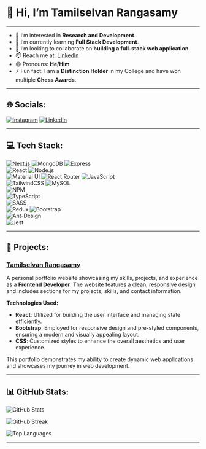 # 👋 Hi, I’m **Tamilselvan Rangasamy**
---
- 👀 I’m interested in **Research and Development**.
- 🌱 I’m currently learning **Full Stack Development**.
- 💞️ I’m looking to collaborate on **building a full-stack web application**.
- 📫 Reach me at: [LinkedIn](https://www.linkedin.com/in/tamilselvanrangasamy)
- 😄 Pronouns: **He/Him**
- ⚡ Fun fact: I am a **Distinction Holder** in my College and have won multiple **Chess Awards**.

---

## 🌐 Socials:
[![Instagram](https://img.shields.io/badge/instagram-%23E1306C.svg?style=for-the-badge&logo=instagram&logoColor=white)](https://www.instagram.com/this_is_tsr/)
[![LinkedIn](https://img.shields.io/badge/linkedin-%230A66C2.svg?style=for-the-badge&logo=linkedin&logoColor=white)](https://www.linkedin.com/in/tamilselvanrangasamy)

---

## 💻 **Tech Stack:**
![Next.js](https://img.shields.io/badge/Next.js-%23000000?style=for-the-badge&logo=nextdotjs&logoColor=white)
![MongoDB](https://img.shields.io/badge/mongodb-%2347A248.svg?style=for-the-badge&logo=mongodb&logoColor=white) 
![Express](https://img.shields.io/badge/express-%23404d59.svg?style=for-the-badge&logo=express&logoColor=white)  
![React](https://img.shields.io/badge/react-%2320232a.svg?style=for-the-badge&logo=react&logoColor=%2361DAFB) 
![Node.js](https://img.shields.io/badge/node.js-%234f8b3d.svg?style=for-the-badge&logo=node.js&logoColor=white)  
![Material UI](https://img.shields.io/badge/material%20ui-%230081CB.svg?style=for-the-badge&logo=mui&logoColor=white) 
![React Router](https://img.shields.io/badge/React_Router-CA4245?style=for-the-badge&logo=react-router&logoColor=white) 
![JavaScript](https://img.shields.io/badge/javascript-%23323330.svg?style=for-the-badge&logo=javascript&logoColor=%23F7DF1E)  
![TailwindCSS](https://img.shields.io/badge/tailwindcss-%2338B2AC.svg?style=for-the-badge&logo=tailwind-css&logoColor=white) 
![MySQL](https://img.shields.io/badge/mysql-%2300f.svg?style=for-the-badge&logo=mysql&logoColor=white)  
![NPM](https://img.shields.io/badge/NPM-%23000000.svg?style=for-the-badge&logo=npm&logoColor=white)  
![TypeScript](https://img.shields.io/badge/typescript-%23007ACC.svg?style=for-the-badge&logo=typescript&logoColor=white)  
![SASS](https://img.shields.io/badge/SASS-hotpink.svg?style=for-the-badge&logo=SASS&logoColor=white)  
![Redux](https://img.shields.io/badge/redux-%23593d88.svg?style=for-the-badge&logo=redux&logoColor=white) 
![Bootstrap](https://img.shields.io/badge/bootstrap-%23563D7C.svg?style=for-the-badge&logo=bootstrap&logoColor=white)  
![Ant-Design](https://img.shields.io/badge/-AntDesign-%230170FE?style=for-the-badge&logo=ant-design&logoColor=white)  
![Jest](https://img.shields.io/badge/jest-%23C21325.svg?style=for-the-badge&logo=jest&logoColor=white)

---

## 🚀 **Projects:**

### [**Tamilselvan Rangasamy**](https://tamilselvanrangasamy.netlify.app/)
A personal portfolio website showcasing my skills, projects, and experience as a **Frontend Developer**. The website features a clean, responsive design and includes sections for my projects, skills, and contact information.

**Technologies Used:**
- **React**: Utilized for building the user interface and managing state efficiently.
- **Bootstrap**: Employed for responsive design and pre-styled components, ensuring a modern and visually appealing layout.
- **CSS**: Customized styles to enhance the overall aesthetics and user experience.

This portfolio demonstrates my ability to create dynamic web applications and showcases my journey in web development.

---

## 📊 **GitHub Stats:**
![GitHub Stats](https://github-readme-stats.vercel.app/api?username=tamilselvanrangasamy&theme=radical&hide_border=false&include_all_commits=false&count_private=false)

![GitHub Streak](https://github-readme-streak-stats.herokuapp.com/?user=tamilselvanrangasamy&theme=radical&hide_border=false)

![Top Languages](https://github-readme-stats.vercel.app/api/top-langs/?username=tamilselvanrangasamy&theme=radical&hide_border=false&include_all_commits=false&count_private=false&layout=compact)

---
